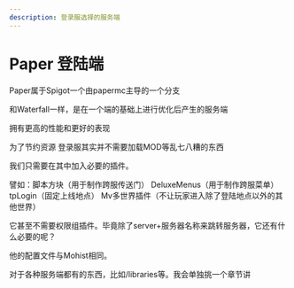 ```yaml
---
description: 登录服选择的服务端
---
```


# Paper 登陆端

Paper属于Spigot一个由papermc主导的一个分支

和Waterfall一样，是在一个端的基础上进行优化后产生的服务端

拥有更高的性能和更好的表现

为了节约资源 登录服其实并不需要加载MOD等乱七八糟的东西

我们只需要在其中加入必要的插件。

譬如：脚本方块（用于制作跨服传送门） DeluxeMenus（用于制作跨服菜单） tpLogin（固定上线地点） Mv多世界插件（不让玩家进入除了登陆地点以外的其他世界）&#x20;

它甚至不需要权限组插件。毕竟除了server+服务器名称来跳转服务器，它还有什么必要的呢？

他的配置文件与Mohist相同。

对于各种服务端都有的东西，比如/libraries等。我会单独挑一个章节讲
